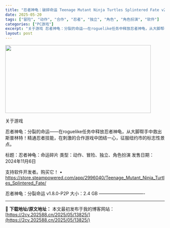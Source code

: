 ```yaml
---
title: "忍者神龟：破碎命运 Teenage Mutant Ninja Turtles Splintered Fate v20250522"
date: 2025-05-20
tags: ["冒险", "动作", "合作", "忍者", "独立", "角色", "角色扮演", "软件"]
categories: ["PC游戏"]
excerpt: "关于游戏 忍者神龟：分裂的命运——在roguelike任务中释放忍者神龟，从大脚帮手中救出斯普林特！精通忍者技能，在刺激的合作游戏中团结一心，征服纽约市的标志性景点。 标题：忍者神龟：命运碎片 类型：动作、冒险、独立、角色扮演 发售日期：2024年11月6日 支持软件开发者。购买它！ • https&hellip;"
layout: post
---
```


<img src="https://2cy.202588.cn/wp-content/uploads/2025/05/2025052004183593.webp" alt="" width="460" height="215" class="aligncenter size-full wp-image-13758" />

关于游戏

忍者神龟：分裂的命运——在roguelike任务中释放忍者神龟，从大脚帮手中救出斯普林特！精通忍者技能，在刺激的合作游戏中团结一心，征服纽约市的标志性景点。

标题：忍者神龟：命运碎片
类型：动作、冒险、独立、角色扮演
发售日期：2024年11月6日

支持软件开发者。购买它！
• https://store.steampowered.com/app/2996040/Teenage_Mutant_Ninja_Turtles_Splintered_Fate/

忍者神龟：分裂命运 v1.8.0-P2P
大小：2.4 GB
——————————- 

---
📖 **下载地址/原文地址：** 本文最初发布于我的博客网站：[https://2cy.202588.cn/2025/05/13825/](https://2cy.202588.cn/2025/05/13825/)
